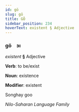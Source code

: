```yaml
---
id: gö
slug: gö
title: GÖ
sidebar_position: 234
hoverText: existent § Adjective
---
```


### gö&emsp;<span kind="abugida">ꜿı</span>

*existent* **§** Adjective

**Verb**: to be/exist

**Noun**: existence

**Modifier**: existent

Songhay goo 

*Nilo-Saharan Language Family*